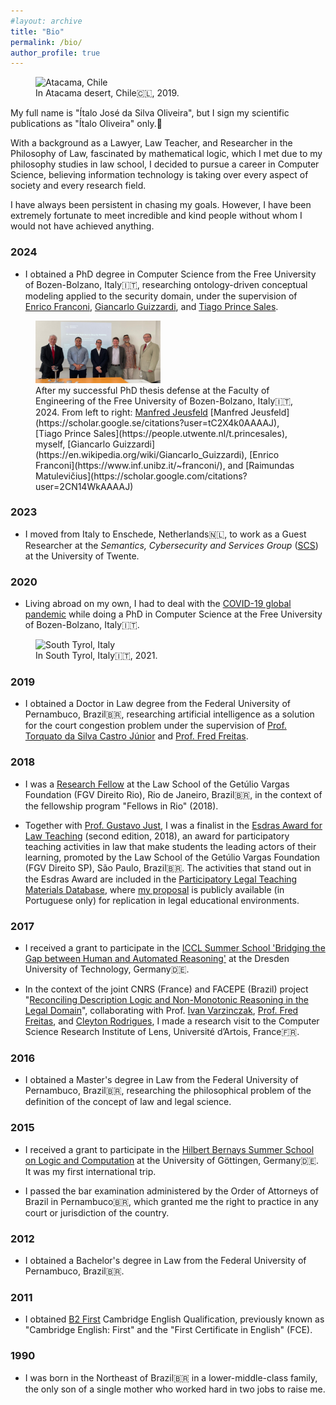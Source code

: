```yaml
---
#layout: archive
title: "Bio"
permalink: /bio/
author_profile: true
---
```



<figure>
    <img src="/images/atacama-chile.jpg" width="200" height="100"
         alt="Atacama, Chile">
    <figcaption>In Atacama desert, Chile🇨🇱, 2019.</figcaption>
</figure>

My full name is "Ítalo José da Silva Oliveira", but I sign my scientific publications as "Ítalo Oliveira" only.🙂


With a background as a Lawyer, Law Teacher, and Researcher in the Philosophy of Law, fascinated by mathematical logic, which I met due to my philosophy studies in law school, I decided to pursue a career in Computer Science, believing information technology is taking over every aspect of society and every research field.

I have always been persistent in chasing my goals. However, I have been extremely fortunate to meet incredible and kind people without whom I would not have achieved anything.


### 2024

- I obtained a PhD degree in Computer Science from the Free University of Bozen-Bolzano, Italy🇮🇹, researching ontology-driven conceptual modeling applied to the security domain, under the supervision of [Enrico Franconi](https://www.inf.unibz.it/~franconi/), [Giancarlo Guizzardi](https://en.wikipedia.org/wiki/Giancarlo_Guizzardi), and [Tiago Prince Sales](https://people.utwente.nl/t.princesales).

<figure>
    <img src="/images/defense.png" width="200" height="100"
         alt="PhD thesis defense, Unibz">
    <figcaption>After my successful PhD thesis defense at the Faculty of Engineering of the Free University of Bozen-Bolzano, Italy🇮🇹, 2024. From left to right: <a href="https://scholar.google.se/citations?user=tC2X4k0AAAAJ">Manfred Jeusfeld</a> [Manfred Jeusfeld](https://scholar.google.se/citations?user=tC2X4k0AAAAJ), [Tiago Prince Sales](https://people.utwente.nl/t.princesales), myself, [Giancarlo Guizzardi](https://en.wikipedia.org/wiki/Giancarlo_Guizzardi), [Enrico Franconi](https://www.inf.unibz.it/~franconi/), and [Raimundas Matulevičius](https://scholar.google.com/citations?user=2CN14WkAAAAJ)</figcaption>
</figure>

### 2023

- I moved from Italy to Enschede, Netherlands🇳🇱, to work as a Guest Researcher at the _Semantics, Cybersecurity and Services Group_ ([SCS](https://www.utwente.nl/en/eemcs/scs/)) at the University of Twente.

### 2020

- Living abroad on my own, I had to deal with the [COVID-19 global pandemic](https://en.wikipedia.org/wiki/COVID-19_pandemic) while doing a PhD in Computer Science at the Free University of Bozen-Bolzano, Italy🇮🇹.

<figure>
    <img src="/images/southtirol.jpg" width="200" height="100"
         alt="South Tyrol, Italy">
    <figcaption>In South Tyrol, Italy🇮🇹, 2021.</figcaption>
</figure>

### 2019

- I obtained a Doctor in Law degree from the Federal University of Pernambuco, Brazil🇧🇷, researching artificial intelligence as a solution for the court congestion problem under the supervision of [Prof. Torquato da Silva Castro Júnior](http://lattes.cnpq.br/3738419253523414) and [Prof. Fred Freitas](https://scholar.google.co.uk/citations?user=bp0hZ8QAAAAJ&hl=en).

### 2018

- I was a [Research Fellow](https://direitorio.fgv.br/fellows-rio) at the Law School of the Getúlio Vargas Foundation (FGV Direito Rio), Rio de Janeiro, Brazil🇧🇷, in the context of the fellowship program "Fellows in Rio" (2018).

- Together with [Prof. Gustavo Just](http://lattes.cnpq.br/1389722095904056), I was a finalist in the [Esdras Award for Law Teaching](https://direitosp.fgv.br/en/esdras-award-law-teaching) (second edition, 2018), an award for participatory teaching activities in law that make students the leading actors of their learning, promoted by the Law School of the Getúlio Vargas Foundation (FGV Direito SP), São Paulo, Brazil🇧🇷. The activities that stand out in the Esdras Award are included in the [Participatory Legal Teaching Materials Database](https://ejurparticipativo.direitosp.fgv.br/material-de-ensino), where [my proposal](https://ejurparticipativo.direitosp.fgv.br/portfolio/oficina-minutas) is publicly available (in Portuguese only) for replication in legal educational environments.

### 2017

- I received a grant to participate in the [ICCL Summer School 'Bridging the Gap between Human and Automated Reasoning'](https://iccl.inf.tu-dresden.de/web/SummerSchool2017) at the Dresden University of Technology, Germany🇩🇪.

- In the context of the joint CNRS (France) and FACEPE (Brazil) project "[Reconciling Description Logic and Non-Monotonic Reasoning in the Legal Domain](https://www.cril.univ-artois.fr/en/projects/dlnmr/)", collaborating with Prof. [Ivan Varzinczak](https://ijv.ovh/), [Prof. Fred Freitas](https://scholar.google.co.uk/citations?user=bp0hZ8QAAAAJ&hl=en), and [Cleyton Rodrigues](https://scholar.google.com/citations?user=BPveCTMAAAAJ&hl=en), I made a research visit to the Computer Science Research Institute of Lens, Université d’Artois, France🇫🇷.

### 2016

- I obtained a Master's degree in Law from the Federal University of Pernambuco, Brazil🇧🇷, researching the philosophical problem of the definition of the concept of law and legal science.

### 2015

- I received a grant to participate in the [Hilbert Bernays Summer School on Logic and Computation](https://gcms-devops1.uni-goettingen.de/en/505718.html) at the University of Göttingen, Germany🇩🇪. It was my first international trip.

- I passed the bar examination administered by the Order of Attorneys of Brazil in Pernambuco🇧🇷, which granted me the right to practice in any court or jurisdiction of the country.

### 2012

- I obtained a Bachelor's degree in Law from the Federal University of Pernambuco, Brazil🇧🇷.


### 2011

- I obtained [B2 First](https://www.cambridgeenglish.org/exams-and-tests/first/) Cambridge English Qualification, previously known as "Cambridge English: First" and the "First Certificate in English" (FCE).

### 1990

- I was born in the Northeast of Brazil🇧🇷 in a lower-middle-class family, the only son of a single mother who worked hard in two jobs to raise me.